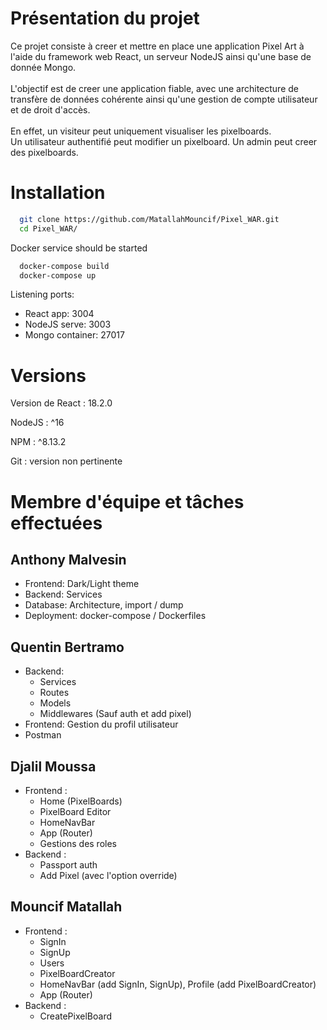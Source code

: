 # Présentation du projet

Ce projet consiste à creer et mettre en place une application Pixel Art 
à l'aide du framework web React, un serveur NodeJS ainsi qu'une
base de donnée Mongo.
<br><br>
L'objectif est de creer une application fiable, avec une architecture
de transfère de données cohérente ainsi qu'une gestion de compte utilisateur
et de droit d'accès.
<br><br>
En effet, un visiteur peut uniquement visualiser les pixelboards.<br>
Un utilisateur authentifié peut modifier un pixelboard.
Un admin peut creer des pixelboards.

# Installation

```bash
  git clone https://github.com/MatallahMouncif/Pixel_WAR.git
  cd Pixel_WAR/
```
Docker service should be started
```bash
  docker-compose build
  docker-compose up
```
Listening ports:
- React app: 3004
- NodeJS serve: 3003
- Mongo container: 27017

# Versions

Version de React : 18.2.0

NodeJS : ^16

NPM : ^8.13.2

Git : version non pertinente

# Membre d'équipe et tâches effectuées

## Anthony Malvesin
- Frontend:  Dark/Light theme
- Backend: Services
- Database: Architecture, import / dump
- Deployment: docker-compose / Dockerfiles 

## Quentin Bertramo
- Backend:
  - Services
  - Routes
  - Models
  - Middlewares
  (Sauf auth et add pixel)
- Frontend: Gestion du profil utilisateur
- Postman

## Djalil Moussa
- Frontend : 
  - Home (PixelBoards)
  - PixelBoard Editor
  - HomeNavBar
  - App (Router)
  - Gestions des roles
- Backend : 
  - Passport auth
  - Add Pixel (avec l'option override)
  
## Mouncif Matallah
- Frontend : 
	- SignIn
	- SignUp
	- Users
	- PixelBoardCreator
	- HomeNavBar (add SignIn, SignUp), Profile (add PixelBoardCreator)
	- App (Router)
- Backend : 
	- CreatePixelBoard
